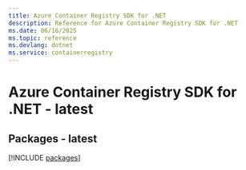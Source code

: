 ```yaml
---
title: Azure Container Registry SDK for .NET
description: Reference for Azure Container Registry SDK for .NET
ms.date: 06/16/2025
ms.topic: reference
ms.devlang: dotnet
ms.service: containerregistry
---
```

# Azure Container Registry SDK for .NET - latest
## Packages - latest
[!INCLUDE [packages](container-registry-index.md)]